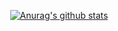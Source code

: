 <div align=center>

[![Anurag's github stats](https://github-readme-stats.vercel.app/api?username=YooInKeun&show_icons=true&theme=tokyonight)](https://github.com/anuraghazra/github-readme-stats)

</div>

